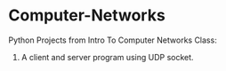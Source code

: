 # Computer-Networks

Python Projects from Intro To Computer Networks Class: 

1) A client and server program using UDP socket. 
